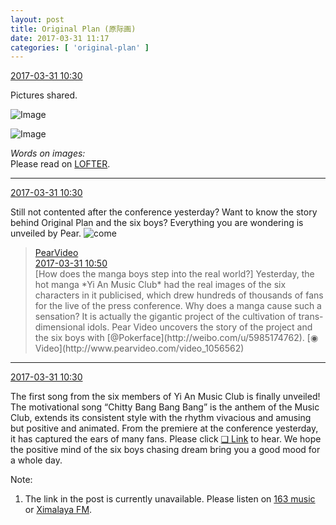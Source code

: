 ```yaml
---
layout: post
title: Original Plan (原际画)
date: 2017-03-31 11:17
categories: [ 'original-plan' ]
---
```


<div class="weibo-info">
  <a href="http://weibo.com/5626539553/ECjlQbnLT">2017-03-31 10:30</a>
</div>

Pictures shared.

<!-- more -->

![Image](http://wx2.sinaimg.cn/mw690/0068MnXXgy1fe60ancoi4j30xu1c545o.jpg)

![Image](http://wx2.sinaimg.cn/mw690/0068MnXXgy1fe60aq9ujfj30y51bijz8.jpg)

*Words on images:*  
Please read on [LOFTER](http://quadrifolium.lofter.com/post/1d4edd3a_ef36700).

---

<div class="weibo-info">
  <a href="http://weibo.com/5626539553/ECjlQbnLT">2017-03-31 10:30</a>
</div>

Still not contented after the conference yesterday? Want to know the story behind Original Plan and the six boys? Everything you are wondering is unveiled by Pear. ![come](http://img.t.sinajs.cn/t4/appstyle/expression/ext/normal/40/come_org.gif)

> <div class="weibo-post-name">
>   <a href="http://weibo.com/pearvideo">PearVideo</a>
> </div>
> <div class="weibo-info">
>   <a href="http://weibo.com/6004281123/ECjtZuWgA">2017-03-31 10:50</a>
> </div>
> [How does the manga boys step into the real world?] Yesterday, the hot manga *Yi An Music Club* had the real images of the six characters in it publicised, which drew hundreds of thousands of fans for the live of the press conference. Why does a manga cause such a sensation? It is actually the gigantic project of the cultivation of trans-dimensional idols. Pear Video uncovers the story of the project and the six boys with [@Pokerface](http://weibo.com/u/5985174762). [◉ Video](http://www.pearvideo.com/video_1056562)

---

<div class="weibo-info">
  <a href="http://weibo.com/5626539553/ECjlQbnLT">2017-03-31 10:30</a>
</div>

The first song from the six members of Yi An Music Club is finally unveiled! The motivational song “Chitty Bang Bang Bang” is the anthem of the Music Club, extends its consistent style with the rhythm vivacious and amusing but positive and animated. From the premiere at the conference yesterday, it has captured the ears of many fans. Please click [❏ Link](http://t.cn/R6pHFtE) to hear. We hope the positive mind of the six boys chasing dream bring you a good mood for a whole day.

Note:
1. The link in the post is currently unavailable. Please listen on [163 music](http://music.163.com/#/song?id=469073322) or [Ximalaya FM](http://www.ximalaya.com/78339006/album/7540322).
